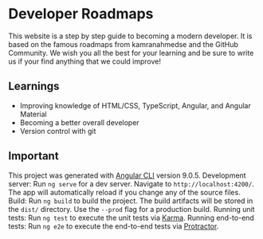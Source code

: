 # Developer Roadmaps
This website is a step by step guide to becoming a modern developer. It is based on the famous roadmaps from kamranahmedse and the GitHub Community. We wish you all the best for your learning and be sure to write us if your find anything that we could improve!

## Learnings
* Improving knowledge of HTML/CSS, TypeScript, Angular, and Angular Material
* Becoming a better overall developer
* Version control with git

## Important
This project was generated with [Angular CLI](https://github.com/angular/angular-cli) version 9.0.5.
Development server: Run `ng serve` for a dev server. Navigate to `http://localhost:4200/`. The app will automatically reload if you change any of the source files.
Build: Run `ng build` to build the project. The build artifacts will be stored in the `dist/` directory. Use the `--prod` flag for a production build.
Running unit tests: Run `ng test` to execute the unit tests via [Karma](https://karma-runner.github.io).
Running end-to-end tests: Run `ng e2e` to execute the end-to-end tests via [Protractor](http://www.protractortest.org/).

